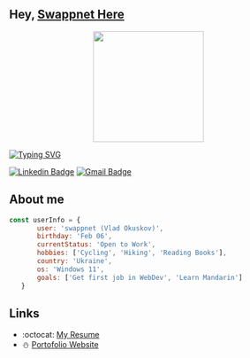 ## Hey, [Swappnet Here](https://www.linkedin.com/in/vladokuskov/)

<div id="header" align="center">
  <img src="https://media.giphy.com/media/QTfX9Ejfra3ZmNxh6B/giphy.gif" width="200"/>
</div>

[![Typing SVG](https://readme-typing-svg.demolab.com/?lines=Welcome+to+my+little+place)](https://git.io/typing-svg)

[![Linkedin Badge](https://img.shields.io/badge/-swappnet-blue?style=flat-square&logo=Linkedin&logoColor=white&link=https://www.linkedin.com/in/vladokuskov/)](https://www.linkedin.com/in/vladokuskov/) [![Gmail Badge](https://img.shields.io/badge/-advance11ua@gmail.com-c14438?style=flat-square&logo=Gmail&logoColor=white&link=mailto:advance11ua@gmail.com)](mailto:advance11ua@gmail.com) </p>

 ## About me
 
 ```JavaScript
const userInfo = {
        user: 'swappnet (Vlad Okuskov)',
        birthday: 'Feb 06',
        currentStatus: 'Open to Work',
        hobbies: ['Cycling', 'Hiking', 'Reading Books'],
        country: 'Ukraine',
        os: 'Windows 11',
        goals: ['Get first job in WebDev', 'Learn Mandarin']
    }
 ```
 
 ## Links
  - :octocat: [My Resume](https://drive.google.com/file/d/1Fs5W-HmjXTqy3cwfUvdhuH8kB5qthF-4/view?usp=sharing)
  - :snowman: [Portofolio Website](https://vladokuskov.netlify.app/)

 
